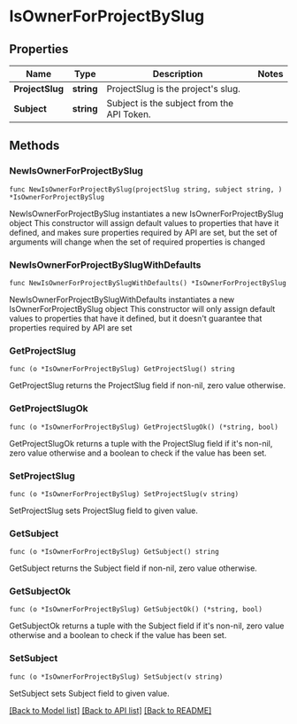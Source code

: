 # IsOwnerForProjectBySlug

## Properties

Name | Type | Description | Notes
------------ | ------------- | ------------- | -------------
**ProjectSlug** | **string** | ProjectSlug is the project&#39;s slug. | 
**Subject** | **string** | Subject is the subject from the API Token. | 

## Methods

### NewIsOwnerForProjectBySlug

`func NewIsOwnerForProjectBySlug(projectSlug string, subject string, ) *IsOwnerForProjectBySlug`

NewIsOwnerForProjectBySlug instantiates a new IsOwnerForProjectBySlug object
This constructor will assign default values to properties that have it defined,
and makes sure properties required by API are set, but the set of arguments
will change when the set of required properties is changed

### NewIsOwnerForProjectBySlugWithDefaults

`func NewIsOwnerForProjectBySlugWithDefaults() *IsOwnerForProjectBySlug`

NewIsOwnerForProjectBySlugWithDefaults instantiates a new IsOwnerForProjectBySlug object
This constructor will only assign default values to properties that have it defined,
but it doesn't guarantee that properties required by API are set

### GetProjectSlug

`func (o *IsOwnerForProjectBySlug) GetProjectSlug() string`

GetProjectSlug returns the ProjectSlug field if non-nil, zero value otherwise.

### GetProjectSlugOk

`func (o *IsOwnerForProjectBySlug) GetProjectSlugOk() (*string, bool)`

GetProjectSlugOk returns a tuple with the ProjectSlug field if it's non-nil, zero value otherwise
and a boolean to check if the value has been set.

### SetProjectSlug

`func (o *IsOwnerForProjectBySlug) SetProjectSlug(v string)`

SetProjectSlug sets ProjectSlug field to given value.


### GetSubject

`func (o *IsOwnerForProjectBySlug) GetSubject() string`

GetSubject returns the Subject field if non-nil, zero value otherwise.

### GetSubjectOk

`func (o *IsOwnerForProjectBySlug) GetSubjectOk() (*string, bool)`

GetSubjectOk returns a tuple with the Subject field if it's non-nil, zero value otherwise
and a boolean to check if the value has been set.

### SetSubject

`func (o *IsOwnerForProjectBySlug) SetSubject(v string)`

SetSubject sets Subject field to given value.



[[Back to Model list]](../README.md#documentation-for-models) [[Back to API list]](../README.md#documentation-for-api-endpoints) [[Back to README]](../README.md)


